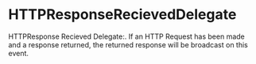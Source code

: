 # HTTPResponseRecievedDelegate

HTTPResponse Recieved Delegate:. If an HTTP Request has been made and a response returned, the returned response will be broadcast on this event.

